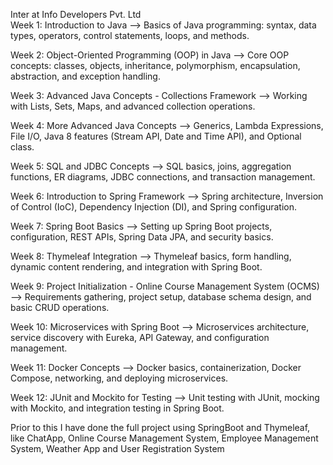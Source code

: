 Inter at Info Developers Pvt. Ltd <br>
Week 1: Introduction to Java
--> Basics of Java programming: syntax, data types, operators, control statements, loops, and methods.

Week 2: Object-Oriented Programming (OOP) in Java
--> Core OOP concepts: classes, objects, inheritance, polymorphism, encapsulation, abstraction, and exception handling.

Week 3: Advanced Java Concepts - Collections Framework
--> Working with Lists, Sets, Maps, and advanced collection operations.

Week 4: More Advanced Java Concepts
--> Generics, Lambda Expressions, File I/O, Java 8 features (Stream API, Date and Time API), and Optional class.

Week 5: SQL and JDBC Concepts
--> SQL basics, joins, aggregation functions, ER diagrams, JDBC connections, and transaction management.

Week 6: Introduction to Spring Framework
--> Spring architecture, Inversion of Control (IoC), Dependency Injection (DI), and Spring configuration.

Week 7: Spring Boot Basics
--> Setting up Spring Boot projects, configuration, REST APIs, Spring Data JPA, and security basics.

Week 8: Thymeleaf Integration
--> Thymeleaf basics, form handling, dynamic content rendering, and integration with Spring Boot.

Week 9: Project Initialization - Online Course Management System (OCMS)
--> Requirements gathering, project setup, database schema design, and basic CRUD operations.

Week 10: Microservices with Spring Boot
--> Microservices architecture, service discovery with Eureka, API Gateway, and configuration management.

Week 11: Docker Concepts
--> Docker basics, containerization, Docker Compose, networking, and deploying microservices.

Week 12: JUnit and Mockito for Testing
--> Unit testing with JUnit, mocking with Mockito, and integration testing in Spring Boot.

Prior to this I have done the full project using SpringBoot and Thymeleaf, like ChatApp, Online Course Management System, Employee Management System, Weather App and User Registration System
